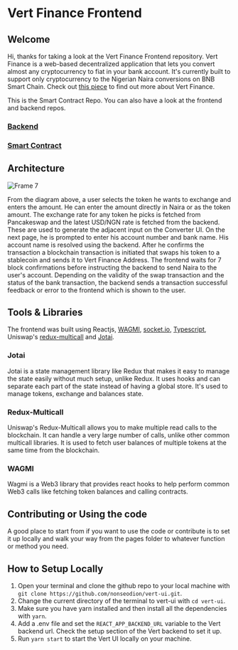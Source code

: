 # Vert Finance Frontend

## Welcome
Hi, thanks for taking a look at the Vert Finance Frontend repository. Vert Finance is a web-based decentralized application that lets you convert almost any cryptocurrency to fiat in your bank account. It's currently built to support only cryptocurrency to the Nigerian Naira conversions on BNB Smart Chain. Check out [this piece](https://nonseodion.medium.com/architecture-of-a-fiat-to-cryptocurrency-exchange-c65a6c233a2c) to find out more about Vert Finance.

This is the Smart Contract Repo. You can also have a look at the frontend and backend repos.

### [Backend](https://github.com/nonseodion/vert-backend)

### [Smart Contract](https://github.com/nonseodion/vert-router)

## Architecture

![Frame 7](https://github.com/nonseodion/vert-ui/assets/38128301/15e399bf-2af8-47c4-a02a-464c25aa8b97)

From the diagram above, a user selects the token he wants to exchange and enters the amount. He can enter the amount directly in Naira or as the token amount. The exchange rate for any token he picks is fetched from Pancakeswap and the latest USD/NGN rate is fetched from the backend. These are used to generate the adjacent input on the Converter UI. On the next page, he is prompted to enter his account number and bank name. His account name is resolved using the backend. After he confirms the transaction a blockchain transaction is initiated that swaps his token to a stablecoin and sends it to Vert Finance Address. The frontend waits for 7 block confirmations before instructing the backend to send Naira to the user's account. Depending on the validity of the swap transaction and the status of the bank transaction, the backend sends a transaction successful feedback or error to the frontend which is shown to the user.

## Tools & Libraries

The frontend was built using Reactjs, [WAGMI](https://book.getfoundry.sh/), [socket.io](https://socket.io), [Typescript](https://www.typescriptlang.org), Uniswap's [redux-multicall](https://github.com/Uniswap/redux-multicall) and [Jotai](https://jotai.org/). 

### Jotai
  Jotai is a state management library like Redux that makes it easy to manage the state easily without much setup, unlike Redux. It uses hooks and can separate each part of the state instead of having a global store. It's used to manage tokens, exchange and balances state. 

### Redux-Multicall
Uniswap's Redux-Multicall allows you to make multiple read calls to the blockchain. It can handle a very large number of calls, unlike other common multicall libraries. It is used to fetch user balances of multiple tokens at the same time from the blockchain.

### WAGMI 
Wagmi is a Web3 library that provides react hooks to help perform common Web3 calls like fetching token balances and calling contracts.

## Contributing or Using the code

A good place to start from if you want to use the code or contribute is to set it up locally and walk your way from the pages folder to whatever function or method you need.

## How to Setup Locally

1. Open your terminal and clone the github repo to your local machine with `git clone https://github.com/nonseodion/vert-ui.git`.
2. Change the current directory of the terminal to vert-ui with `cd vert-ui`.
3. Make sure you have yarn installed and then install all the dependencies with `yarn`.
4. Add a .env file and set the  `REACT_APP_BACKEND_URL` variable to the Vert backend url. Check the setup section of the Vert backend to set it up.
5. Run `yarn start` to start the Vert UI locally on your machine.
